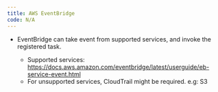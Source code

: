 ```yaml
---
title: AWS EventBridge
code: N/A
---
```


- EventBridge can take event from supported services, and invoke the registered task.

  - Supported services: https://docs.aws.amazon.com/eventbridge/latest/userguide/eb-service-event.html

  * For unsupported services, CloudTrail might be required. e.g: S3

